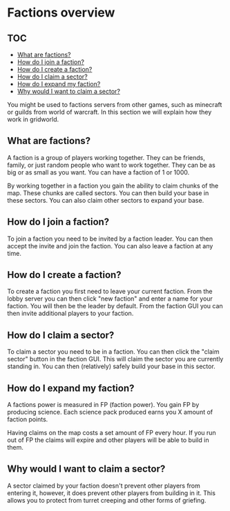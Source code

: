 # Factions overview

## TOC

* [What are factions?](#what-are-factions)
* [How do I join a faction?](#how-do-i-join-a-faction)
* [How do I create a faction?](#how-do-i-create-a-faction)
* [How do I claim a sector?](#how-do-i-claim-a-sector)
* [How do I expand my faction?](#how-do-i-expand-my-faction)
* [Why would I want to claim a sector?](#why-would-i-want-to-claim-a-sector)

You might be used to factions servers from other games, such as minecraft or guilds from world of warcraft. In this section we will explain how they work in gridworld.

## What are factions?

A faction is a group of players working together. They can be friends, family, or just random people who want to work together. They can be as big or as small as you want. You can have a faction of 1 or 1000.

By working together in a faction you gain the ability to claim chunks of the map. These chunks are called sectors. You can then build your base in these sectors. You can also claim other sectors to expand your base.

## How do I join a faction?

To join a faction you need to be invited by a faction leader. You can then accept the invite and join the faction. You can also leave a faction at any time.

## How do I create a faction?

To create a faction you first need to leave your current faction. From the lobby server you can then click "new faction" and enter a name for your faction. You will then be the leader by default. From the faction GUI you can then invite additional players to your faction.

## How do I claim a sector?

To claim a sector you need to be in a faction. You can then click the "claim sector" button in the faction GUI. This will claim the sector you are currently standing in. You can then (relatively) safely build your base in this sector.

## How do I expand my faction?

A factions power is measured in FP (faction power). You gain FP by producing science. Each science pack produced earns you X amount of faction points.

Having claims on the map costs a set amount of FP every hour. If you run out of FP the claims will expire and other players will be able to build in them.

## Why would I want to claim a sector?

A sector claimed by your faction doesn't prevent other players from entering it, however, it does prevent other players from building in it. This allows you to protect from turret creeping and other forms of griefing.

